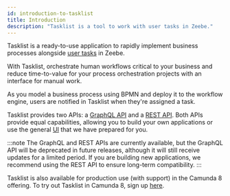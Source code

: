 ```yaml
---
id: introduction-to-tasklist
title: Introduction
description: "Tasklist is a tool to work with user tasks in Zeebe."
---
```


Tasklist is a ready-to-use application to rapidly implement business processes alongside [user tasks](/components/modeler/bpmn/user-tasks/user-tasks.md) in Zeebe.

With Tasklist, orchestrate human workflows critical to your business and reduce time-to-value for your process orchestration projects with an interface for manual work.

As you model a business process using BPMN and deploy it to the workflow engine, users are notified in Tasklist when they're assigned a task.

Tasklist provides two APIs: a [GraphQL API](/apis-tools/tasklist-api/tasklist-api-overview.md)
and a [REST API](/apis-tools/tasklist-api-rest/tasklist-api-rest-overview.md). Both APIs provide equal capabilities,
allowing you to build your own applications or use the general [UI](/components/tasklist/userguide/using-tasklist.md) that we have prepared for you.

:::note
The GraphQL and REST APIs are currently available, but the GraphQL API will be deprecated in future releases, although it will still receive updates for a limited period. If you are building new applications,
we recommend using the REST API to ensure long-term compatibility.
:::

Tasklist is also available for production use (with support) in the Camunda 8 offering. To try out Tasklist in Camunda 8, sign up [here](https://signup.camunda.com/accounts?utm_source=docs.camunda.io&utm_medium=referral).
